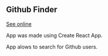 ## Github Finder

[See online](https://githubfinderlukascoorek.netlify.com/)

App was made using Create React App.

App alows to search for Github users.
